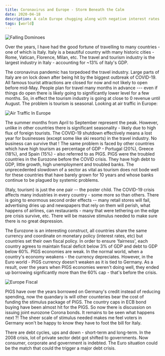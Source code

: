 ```yaml
---
title: Coronavirus and Europe - Storm Beneath the Calm
date: 2020-04-18
description: A calm Europe chugging along with negative interest rates and signficant debt got hit by coronavirus. What happens next ?
tags: [world]
---
```


![Falling Dominoes](/img/falling-dominoes.webp)

Over the years, I have had the good fortune of travelling to many countries - one of which is Italy. Italy is a beautiful country with many historic cities - Rome, Vatican, Florence, Milan, etc. The travel and tourism industry is the largest industry in Italy - accounting for \~13% of Italy's GDP.

The coronavirus pandemic has torpedoed the travel industry. Large parts of Italy are on lock down after being hit by the biggest outbreak of COVID-19. All famous tourist attractions are closed for now and not likely to open before mid-May. People plan for travel many months in advance --- even if things do open there is likely going to significantly lower level for a few months. So, in effect the tourism industry is going at close to 0 revenue until August. The problem is tourism is seasonal. Looking at air traffic in Europe:

![Air Traffic In Europe](https://blog.aci.aero/wp-content/uploads/2019/01/chart_001.png)

The summer months from April to September represent the peak. However, unlike in other countries there is significant seasonality - likely due to high flux of foreign tourists. The COVID-19 shutdown effectively means a lost year for businesses (except some like ski resorts) in the travel industry. No business can survive that ! The same problem is faced by other countries which have high tourism as percentage of GDP - Portugal (20%), Greece (18%), and Spain (15%) - also referred to as PIGS. PIGS were the troubled countries in the Eurozone before the COVID crisis. They have high debt to GDP, little growth, high unemployment and troubled banks. The unprecedented slowdown of a sector as vital as tourism does not bode well for these countries that have barely grown for 10 years and whose banks continue to be plagued by systemic problems.

(Italy, tourism) is just the one pair -- the poster child. The COVID-19 crisis affects many industries in every country - some more so than others. There is going to enormous second order effects -- many retail stores will fail, advertising dries up and newspapers that rely on them will perish, what happens of airlines, can restaurants - many that were tethering on the edge pre crisis survive, etc. There will be massive stimulus needed to make sure there is no great depression.

The Eurozone is an interesting construct, all countries share the same currency and coordinate on monetary policy (interest rates, etc) but countries set their own fiscal policy. In order to ensure 'fairness', each country agrees to maintain fiscal deficit below 3% of GDP and debt to GDP below 60%. PIGS economies are weak. In the normal world, when a country's economy weakens - the currency depreciates. However, in the Euro world - PIGS currency doesn't weaken as it is tied to Germany. As a result, over the years when PIGS economies weren't doing well, they ended up borrowing signficantly more than the 60% cap - that's before the crisis.

![Europe Fiscal](https://upload.wikimedia.org/wikipedia/commons/f/f2/Fiscal_Compliance_2014-debt.png)

PIGS have over the years borrowed on Germany's credit instead of reducing spending, now the quandary is will other counteries bear the cost of funding the stimulus package of PIGS. The country caps in ECB bond buying have been almost hit for the PIGS. So now there is discussion on issuing joint eurozone Corona bonds. It remains to be seen what happens next ?! The sheer scale of stimulus needed makes me feel voters in Germany won't be happy to know they have to foot the bill for Italy.

There are debt cycles, ups and down - short-term and long-term. In the 2008 crisis, lot of private sector debt got shifted to governments. Now consumer, corporate and government is indebted. The Euro situation could be the match that could the trigger a major debt crisis.
